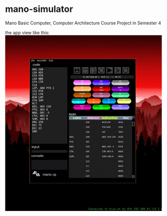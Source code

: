 # mano-simulator
Mano Basic Computer, Computer Architecture Course Project in Semester 4

the app view like this:
![](https://github.com/arsalanyavari/mano-simulator/blob/main/view.jpeg)
